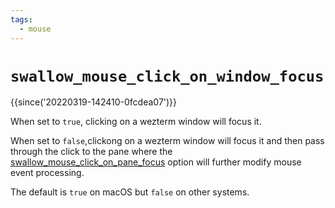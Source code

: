 ```yaml
---
tags:
  - mouse
---
```

# `swallow_mouse_click_on_window_focus`

{{since('20220319-142410-0fcdea07')}}

When set to `true`, clicking on a wezterm window will focus it.

When set to `false`,clickong on a wezterm window will focus it and then pass
through the click to the pane where the
[swallow_mouse_click_on_pane_focus](swallow_mouse_click_on_pane_focus.md)
option will further modify mouse event processing.

The default is `true` on macOS but `false` on other systems.

